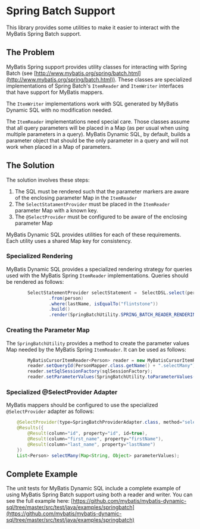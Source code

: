 # Spring Batch Support
This library provides some utilities to make it easier to interact with the MyBatis Spring Batch support.

## The Problem

MyBatis Spring support provides utility classes for interacting with Spring Batch (see [http://www.mybatis.org/spring/batch.html](http://www.mybatis.org/spring/batch.html)). These classes are specialized implementations of Spring Batch's `ItemReader` and `ItemWriter` interfaces that have support for MyBatis mappers.

The `ItemWriter` implementations work with SQL generated by MyBatis Dynamic SQL with no modification needed.

The `ItemReader` implementations need special care. Those classes assume that all query parameters will be placed in a Map (as per usual when using multiple parameters in a query). MyBatis Dynamic SQL, by default, builds a parameter object that should be the only parameter in a query and will not work when placed in a Map of parameters.

## The Solution

The solution involves these steps:

1. The SQL must be rendered such that the parameter markers are aware of the enclosing parameter Map in the `ItemReader`
1. The `SelectStatamentProvider` must be placed in the `ItemReader` parameter Map with a known key.
1. The `@SelectProvider` must be configured to be aware of the enclosing parameter Map

MyBatis Dynamic SQL provides utilities for each of these requirements. Each utility uses a shared Map key for consistency.

### Specialized Rendering

MyBatis Dynamic SQL provides a specialized rendering strategy for queries used with the MyBatis Spring `ItemReader` implementations. Queries should be rendered as follows:

```java
        SelectStatementProvider selectStatement =  SelectDSL.select(person.allColumns())
                .from(person)
                .where(lastName, isEqualTo("flintstone"))
                .build()
                .render(SpringBatchUtility.SPRING_BATCH_READER_RENDERING_STRATEGY);
```

### Creating the Parameter Map

The `SpringBatchUtility` provides a method to create the parameter values Map needed by the MyBatis Spring `ItemReader`. It can be used as follows:

```java
        MyBatisCursorItemReader<Person> reader = new MyBatisCursorItemReader<>();
        reader.setQueryId(PersonMapper.class.getName() + ".selectMany");
        reader.setSqlSessionFactory(sqlSessionFactory);
        reader.setParameterValues(SpringBatchUtility.toParameterValues(selectStatement));
```

### Specialized @SelectProvider Adapter

MyBatis mappers should be configured to use the specialized `@SelectProvider` adapter as follows:

```java
    @SelectProvider(type=SpringBatchProviderAdapter.class, method="select")
    @Results({
        @Result(column="id", property="id", id=true),
        @Result(column="first_name", property="firstName"),
        @Result(column="last_name", property="lastName")
    })
    List<Person> selectMany(Map<String, Object> parameterValues);
```

## Complete Example

The unit tests for MyBatis Dynamic SQL include a complete example of using MyBatis Spring Batch support using both a reader and writer. You can see the full example here: [https://github.com/mybatis/mybatis-dynamic-sql/tree/master/src/test/java/examples/springbatch](https://github.com/mybatis/mybatis-dynamic-sql/tree/master/src/test/java/examples/springbatch)
